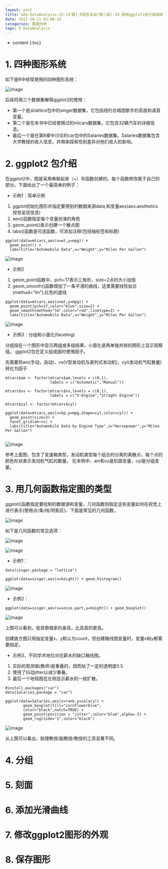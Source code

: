 ```yaml
---
layout: post
title: Uda-DataAnalysis-22-[扩展]-R语言实战(第二版)-19-使用ggplot2进行高级绘图
date: 2017-10-21 03:00:19
categories: 数据分析
tags: R DataAnalysis 
---
```

* content
{:toc}


# 1. 四种图形系统

如下是R中经常使用的四种图形系统：

![image](https://user-images.githubusercontent.com/18595935/33510263-74b2db58-d74d-11e7-835a-29a98e94c606.png)


后续将用三个数据集解释ggplot2的使用：
- 第一个是从lattice包中的singer数据集，它包括纽约合唱团歌手的高度和语音变量。
- 第二个是在本书中已经使用过的mtcars数据集，它包含32辆汽车的详细信息。
- 最后一个是在第8章中讨论的car包中的Salaries数据集。Salaries数据集包含大学教授的收入信息，并用来探索性别差异对他们收入的影响。

# 2. ggplot2 包介绍 

在ggplot2中，图是采用串联起来（+）号函数创建的。每个函数修改属于自己的部分。下面给出了一个最简单的例子：

- 示例1：简单示例

1. ggplot初始化图形并指定要用到的数据来源data,和变量aes(aes:aesthetics 视觉呈现信息)
2. aes()函数指定每个变量扮演的角色
3. geom_point()表示创建一个散点图
4. labs()函数是可选函数，可添加注释(包括轴标签和标题)

```{r}
ggplot(data=mtcars,aes(x=wt,y=mpg)) + 
  geom_point() +
  labs(title="Automobile Data",x="Weight",y="Miles Per Gallon")
```

![image](https://user-images.githubusercontent.com/18595935/33513042-97866f7e-d77e-11e7-8d2f-5ba4e618ceaf.png)

- 示例2
1. geom_point函数中，pch=17表示三角形，size=2点的大小加倍
2. geom_smooth()函数增加了一条平滑的曲线，这里需要线性拟合(method="lm"),红色的虚线

```{r}
ggplot(data=mtcars,aes(x=wt,y=mpg)) + 
  geom_point(pch=17,color="blue",size=2) +
  geom_smooth(method="lm",color="red",linetype=2) + 
  labs(title="Automobile Data",x="Weight",y="Miles Per Gallon")
```

![image](https://user-images.githubusercontent.com/18595935/33513116-b73d0ac0-d77f-11e7-9601-de2b46bcdf4a.png)

- 示例3：分组和小面化(faceting)

分组指在一个图形中显示两组或多组结果，小面化是再单独并排的图形上显示观察组。
ggplot2包在定义组或面时使用因子。


先需要将am(手动，自动)，vs(V型发动机与直列式发动机)，cyl(发动机气缸数量)转化为因子


```{r}
mtcars$am <- factor(mtcars$am,levels = c(0,1),
                    labels = c("Automatic","Manual"))

mtcars$vs <- factor(mtcars$vs,levels = c(0,1),
                    labels = c("V-Engine","Straght Engine"))

mtcars$cyl <- factor(mtcars$cyl)
```


```{r}
ggplot(data=mtcars,aes(x=hp,y=mpg,shape=cyl,color=cyl)) +
  geom_point(size=3) +
  facet_grid(am~vs) +
  labs(title="Automobile Data by Engine Type",x="Horsepower",y="Miles Per Gallon")
  
```

![image](https://user-images.githubusercontent.com/18595935/33513282-cd748c52-d782-11e7-8c3e-fecd6c3cf1f1.png)

参考上面图，包含了变速箱类型，发动机类型每个组合的分离的离散点，每个点的颜色形状表示发动机气缸的数量。
在本例中，am和vs是刻面变量，cyl是分组变量。


# 3. 用几何函数指定图的类型

ggplot()函数指定要绘制的数据源和变量，几何函数则指定这些变量如何在视觉上进行表示(使用点/条/线/阴影区)，下面是常见的几何函数。

![image](https://user-images.githubusercontent.com/18595935/33513351-fde89a44-d783-11e7-8404-e4c38c0a9d2f.png)

如下是几何函数的常见选项：

![image](https://user-images.githubusercontent.com/18595935/33513357-3beef96e-d784-11e7-9e8b-fba01608ac03.png)

![image](https://user-images.githubusercontent.com/18595935/33513359-50585cc4-d784-11e7-90a9-9df1bb7eadfd.png)

- 示例1：

```{r}
data(singer,package = "lattice")

ggplot(data=singer,aes(x=height)) + geom_histogram()
```

![image](https://user-images.githubusercontent.com/18595935/33513384-0a0ba0a4-d785-11e7-9550-85a4666b7f82.png)


- 示例2：

```{r}
ggplot(data=singer,aes(x=voice.part,y=height)) + geom_boxplot()
```

![image](https://user-images.githubusercontent.com/18595935/33513400-5bc85f2c-d785-11e7-935f-f5beba88d0da.png)

上图可以看到，低音歌唱家的身高，比高音的更高。

创建直方图只用指定变量x，y默认为count，但创建箱线图变量时，变量x和y都需要指定。

- 示例3，不同学术地位对应薪水的缺口箱线图。

1. 实际的观测值(教师)是重叠的，因而给了一定的透明度0.5.
2. 使用了抖动jitter以减少重叠。
3. 最后一个地毯图在左侧显示薪水的一般扩散。


```{r}
#install.packages("car") 
data(Salaries,package = "car")
```


```{r}
ggplot(data=Salaries,aes(x=rank,y=salary)) +
        geom_boxplot(fill="cornflowerblue",
        color="black",notch=TRUE) +
        geom_point(position = "jitter",color="blue",alpha=.5) +
        geom_rug(side="1",color="black")
```

![image](https://user-images.githubusercontent.com/18595935/33513477-004fc624-d787-11e7-9d96-e8af2f89fdac.png)

从上图可以看出，助理教授/副教授/教授的工资显著不同。


# 4. 分组

# 5. 刻面

# 6. 添加光滑曲线

# 7. 修改ggplot2图形的外观

# 8. 保存图形
